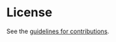 # License

See the
[guidelines for contributions](https://github.com/ietf-wg-procon/draft-ietf-procon-2418bis/blob/main/CONTRIBUTING.md).
